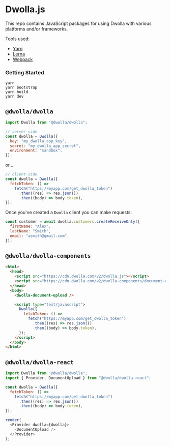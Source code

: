 # Dwolla.js

This repo contains JavaScript packages for using Dwolla with various platforms and/or frameworks.

Tools used:

- [Yarn](https://yarnpkg.com/)
- [Lerna](https://github.com/lerna/lerna)
- [Webpack](https://webpack.js.org/)

### Getting Started

```
yarn
yarn bootstrap
yarn build
yarn dev
```

## `@dwolla/dwolla`

```javascript
import Dwolla from "@dwolla/dwolla";

// server-side
const dwolla = Dwolla({
  key: "my_dwolla_app_key",
  secret: "my_dwolla_app_secret",
  environment: "sandbox",
});
```

or...

```javascript
// client-side
const dwolla = Dwolla({
  fetchToken: () =>
    fetch("https://myapp.com/get_dwolla_token")
      .then((res) => res.json())
      .then((body) => body.token),
});
```

Once you've created a `Dwolla` client you can make requests:

```javascript
const customer = await dwolla.customers.createReceiveOnly({
  firstName: "Alex",
  lastName: "Smith",
  email: "asmith@gmail.com",
});
```

## `@dwolla/dwolla-components`

```html
<html>
  <head>
    <script src="https://cdn.dwolla.com/v2/dwolla.js"></script>
    <script src="https://cdn.dwolla.com/v2/dwolla-components/document-upload.js"></script>
  </head>
  <body>
    <dwolla-document-upload />

    <script type="text/javascript">
      Dwolla({
        fetchToken: () =>
          fetch("https://myapp.com/get_dwolla_token")
            .then((res) => res.json())
            .then((body) => body.token),
      });
    </script>
  </body>
</html>
```

## `@dwolla/dwolla-react`

```javascript
import Dwolla from "@dwolla/dwolla";
import { Provider, DocumentUpload } from "@dwolla/dwolla-react";

const dwolla = Dwolla({
  fetchToken: () =>
    fetch("https://myapp.com/get_dwolla_token")
      .then((res) => res.json())
      .then((body) => body.token),
});

render(
  <Provider dwolla={dwolla}>
    <DocumentUpload />
  </Provider>
);
```
